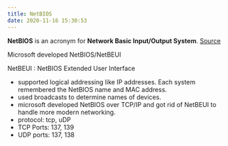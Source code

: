 ```yaml
---
title: NetBIOS
date: 2020-11-16 15:30:53
---
```


**NetBIOS** is an acronym for **Network Basic Input/Output System**.
[Source](https://en.wikipedia.org/wiki/NetBIOS)

Microsoft developed NetBIOS/NetBEUI

NetBEUI
: NetBIOS Extended User Interface

* supported logical addressing like IP addresses. Each system remembered the NetBIOS name and MAC address.
* used broadcasts to determine names of devices.
* microsoft developed NetBIOS over TCP/IP and got rid of NetBEUI to handle more modern networking.
* protocol: tcp, uDP
* TCP Ports: 137, 139
* UDP ports: 137, 138
